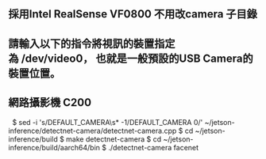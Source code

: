 ## 採用Intel RealSense VF0800  不用改camera 子目錄
## 請輸入以下的指令將視訊的裝置指定為 /dev/video0， 也就是一般預設的USB Camera的裝置位置。
## 網路攝影機 C200
 
    $ sed -i 's/DEFAULT_CAMERA\s* -1/DEFAULT_CAMERA 0/' ~/jetson-inference/detectnet-camera/detectnet-camera.cpp
    $ cd ~/jetson-inference/build
    $ make detectnet-camera
    $ cd ~/jetson-inference/build/aarch64/bin
    $ ./detectnet-camera facenet
